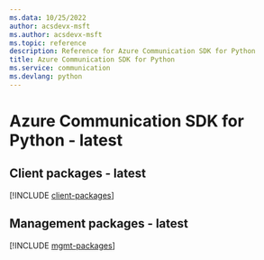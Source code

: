 ```yaml
---
ms.data: 10/25/2022
author: acsdevx-msft
ms.author: acsdevx-msft
ms.topic: reference
description: Reference for Azure Communication SDK for Python
title: Azure Communication SDK for Python
ms.service: communication
ms.devlang: python
---
```

# Azure Communication SDK for Python - latest

## Client packages - latest
[!INCLUDE [client-packages](communication-client-index.md)]
## Management packages - latest
[!INCLUDE [mgmt-packages](communication-mgmt-index.md)]